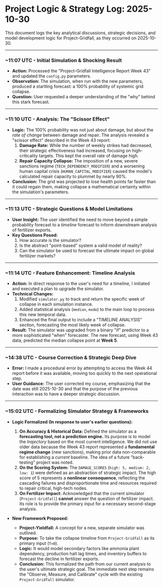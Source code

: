 # Project Logic & Strategy Log: 2025-10-30

This document logs the key analytical discussions, strategic decisions, and model development logic for Project-Gridfall, as they occurred on 2025-10-30.

---

### **~11:07 UTC - Initial Simulation & Shocking Result**

*   **Action:** Processed the "Project-Gridfall Intelligence Report Week 43" and updated the `config.py` parameters.
*   **Observation:** The simulation, when run with the new parameters, produced a startling forecast: a 100% probability of systemic grid collapse.
*   **Question:** User requested a deeper understanding of the "why" behind this stark forecast.

---

### **~11:10 UTC - Analysis: The "Scissor Effect"**

*   **Logic:** The 100% probability was not just about damage, but about the *rate of change* between damage and repair. The analysis revealed a "scissor effect" described in the Week 43 report:
    1.  **Damage Rate:** While the number of weekly strikes had decreased, their strategic effectiveness had increased, focusing on high-criticality targets. This kept the overall rate of damage high.
    2.  **Repair Capacity Collapse:** The imposition of a new, severe sanctions regime (`TECH_DEPENDENCY_MODIFIER`) and a worsening human capital crisis (`HUMAN_CAPITAL_MODIFIER`) caused the model's calculated repair capacity to plummet by nearly 90%.
*   **Conclusion:** The grid was projected to lose health points far faster than it could regain them, making collapse a mathematical certainty within the simulation's parameters.

---

### **~11:13 UTC - Strategic Questions & Model Limitations**

*   **User Insight:** The user identified the need to move beyond a simple probability forecast to a *timeline* forecast to inform downstream analysis of fertilizer exports.
*   **Key Questions Posed:**
    1.  How accurate is the simulator?
    2.  Is the abstract "point-based" system a valid model of reality?
    3.  Can the simulator be used to forecast the ultimate impact on global fertilizer markets?

---

### **~11:14 UTC - Feature Enhancement: Timeline Analysis**

*   **Action:** In direct response to the user's need for a timeline, I initiated and executed a plan to upgrade the simulator.
*   **Technical Changes:**
    1.  Modified `simulator.py` to track and return the specific week of collapse in each simulation instance.
    2.  Added statistical analysis (`median`, `mode`) to the main loop to process this new temporal data.
    3.  Enhanced the final output to include a "TIMELINE ANALYSIS" section, forecasting the most likely week of collapse.
*   **Result:** The simulator was upgraded from a binary "if" predictor to a more sophisticated "when" forecaster. The new forecast, using Week 43 data, predicted the median collapse point at **Week 5**.

---

### **~14:38 UTC - Course Correction & Strategic Deep Dive**

*   **Error:** I made a procedural error by attempting to access the Week 44 report before it was available, moving too quickly to the next operational step.
*   **User Guidance:** The user corrected my course, emphasizing that the date was still 2025-10-30 and that the purpose of the previous interaction was to have a deeper strategic discussion.

---

### **~15:02 UTC - Formalizing Simulator Strategy & Frameworks**

*   **Logic Formalized (In response to user's earlier questions):**
    1.  **On Accuracy & Historical Data:** Defined the simulator as a **forecasting tool, not a prediction engine.** Its purpose is to model the *trajectory* based on the most current intelligence. We did not use older data because the Week 43 report represented a **fundamental regime change** (new sanctions), making prior data non-comparable for establishing a *current* baseline. The idea of a future "back-testing" project was noted.
    2.  **On the Scoring System:** The `DAMAGE_SCORES` (`high: 5, medium: 2, low: 1`) were defined as an abstraction of strategic impact. The high score of 5 represents a **nonlinear consequence**, reflecting the cascading failures and disproportionate time and resources required to repair critical, high-tech nodes.
    3.  **On Fertilizer Impact:** Acknowledged that the current simulator (`Project-Gridfall`) **cannot** answer the question of fertilizer impact. Its role is to provide the primary input for a necessary second-stage analysis.

*   **New Framework Proposed:**
    *   **Project-Yieldfall:** A concept for a new, separate simulator was outlined.
    *   **Purpose:** To take the collapse timeline from `Project-Gridfall` as its primary input (`T=0`).
    *   **Logic:** It would model secondary factors like ammonia plant dependency, production halt lag times, and inventory buffers to forecast the decline in fertilizer exports.
    *   **Conclusion:** This formalized the path from our current analysis to the user's ultimate strategic goal. The immediate next step remains the "Observe, Measure, and Calibrate" cycle with the existing `Project-Gridfall` simulator.
